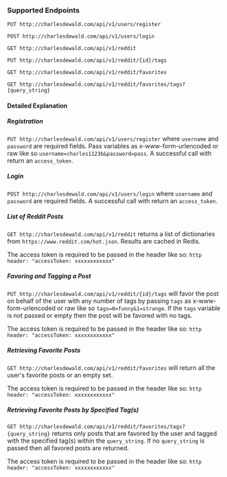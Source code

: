 ### Supported Endpoints



`PUT http://charlesdewald.com/api/v1/users/register`

`POST http://charlesdewald.com/api/v1/users/login`

`GET http://charlesdewald.com/api/v1/reddit`

`PUT http://charlesdewald.com/api/v1/reddit/{id}/tags`

`GET http://charlesdewald.com/api/v1/reddit/favorites`

`GET http://charlesdewald.com/api/v1/reddit/favorites/tags?{query_string}`

#### Detailed Explanation

##### Registration

`PUT http://charlesdewald.com/api/v1/users/register` where `username` and `password` are required fields. Pass variables as x-www-form-urlencoded or raw like so `username=charles1123b&password=pass`. A successful call with return an `access_token`.

##### Login

`POST http://charlesdewald.com/api/v1/users/login` where `username` and `password` are required fields. A successful call with return an `access_token`.

##### List of Reddit Posts

`GET http://charlesdewald.com/api/v1/reddit` returns a list of dictionaries from `https://www.reddit.com/hot.json`. Results are cached in Redis.

The access token is required to be passed in the header like so: `http header: "accessToken: xxxxxxxxxxxx"`

##### Favoring and Tagging a Post
`PUT http://charlesdewald.com/api/v1/reddit/{id}/tags` will favor the post on behalf of the user with any number of tags by passing `tags` as x-www-form-urlencoded or raw like so `tags=0=funny&1=strange`. If the `tags` variable is not passed or empty then the post will be favored with no tags.

The access token is required to be passed in the header like so: `http header: "accessToken: xxxxxxxxxxxx"`

##### Retrieving Favorite Posts
`GET http://charlesdewald.com/api/v1/reddit/favorites` will return all the user's favorite posts or an empty set.

The access token is required to be passed in the header like so: `http header: "accessToken: xxxxxxxxxxxx"`

##### Retrieving Favorite Posts by Specified Tag(s)
`GET http://charlesdewald.com/api/v1/reddit/favorites/tags?{query_string}` returns only posts that are favored by the user and tagged with the specified tag(s) within the `query_string`. If no `query_string` is passed then all favored posts are returned.

The access token is required to be passed in the header like so: `http header: "accessToken: xxxxxxxxxxxx"`